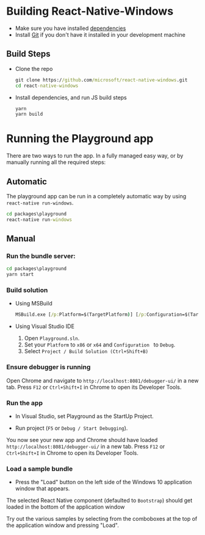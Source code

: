 
# Building React-Native-Windows

- Make sure you have installed [dependencies](./GettingStarted.md#dependencies)
- Install [Git](https://git-scm.com/download/win) if you don't have it installed in your development machine

## Build Steps
* Clone the repo
    ```cmd
    git clone https://github.com/microsoft/react-native-windows.git
    cd react-native-windows
    ```

* Install dependencies, and run JS build steps
    ```cmd
    yarn
    yarn build
    ```

# Running the Playground app
  There are two ways to run the app.  In a fully managed easy way, or by manually running all the required steps:

## Automatic
The playground app can be run in a completely automatic way by using `react-native run-windows`.

```cmd
cd packages\playground
react-native run-windows
```

## Manual

### Run the bundle server:
```cmd
cd packages\playground
yarn start
```

### Build solution

  * Using MSBuild
    ```cmd
    MSBuild.exe [/p:Platform=$(TargetPlatform)] [/p:Configuration=$(TargetConfiguration)]
    ```

  * Using Visual Studio IDE
    1. Open `Playground.sln`.
    2. Set your `Platform` to `x86` or `x64` and `Configuration ` to `Debug`.
    3. Select `Project / Build Solution (Ctrl+Shift+B)`

### Ensure debugger is running
Open Chrome and navigate to `http://localhost:8081/debugger-ui/` in a new tab. Press `F12` or `Ctrl+Shift+I` in Chrome to open its Developer Tools.

### Run the app
* In Visual Studio, set Playground as the StartUp Project.

* Run project (`F5` or `Debug / Start Debugging`).

You now see your new app and Chrome should have loaded `http://localhost:8081/debugger-ui/` in a new tab. Press `F12` or `Ctrl+Shift+I` in Chrome to open its Developer Tools.

### Load a sample bundle
* Press the "Load" button on the left side of the Windows 10 application window that appears.

 The selected React Native component (defaulted to `Bootstrap`) should get loaded in the bottom of the application window

 Try out the various samples by selecting from the comboboxes at the top of the application window and pressing "Load".
